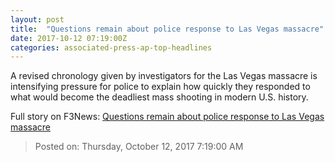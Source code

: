 ```yaml
---
layout: post
title:  "Questions remain about police response to Las Vegas massacre"
date: 2017-10-12 07:19:00Z
categories: associated-press-ap-top-headlines
---
```


A revised chronology given by investigators for the Las Vegas massacre is intensifying pressure for police to explain how quickly they responded to what would become the deadliest mass shooting in modern U.S. history.


Full story on F3News: [Questions remain about police response to Las Vegas massacre](http://www.f3nws.com/n/2ajzrC)

> Posted on: Thursday, October 12, 2017 7:19:00 AM

